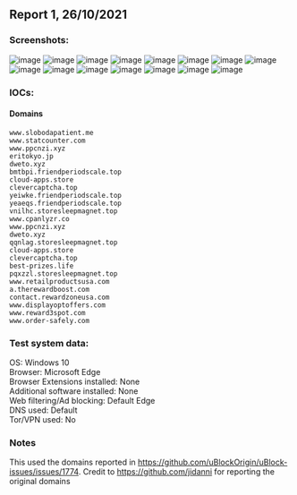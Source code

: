 ## Report 1, 26/10/2021

### Screenshots:
![image](https://user-images.githubusercontent.com/84232764/139243349-43db967b-a078-4bd5-8e38-994c2080fe79.png)
![image](https://user-images.githubusercontent.com/84232764/139243218-73274c34-e203-4542-8448-af99f13d336e.png)
![image](https://user-images.githubusercontent.com/84232764/139243405-e37501bc-4a6d-4061-95c8-372e5781dbdc.png)
![image](https://user-images.githubusercontent.com/84232764/139243466-140a29a4-a828-40eb-bf7f-12abbd144495.png)
![image](https://user-images.githubusercontent.com/84232764/139243481-cb69a45d-502f-4c51-bb85-c7a572fde127.png)
![image](https://user-images.githubusercontent.com/84232764/139243574-267c7a58-16c5-4005-9534-b68032117734.png)
![image](https://user-images.githubusercontent.com/84232764/139243616-2360cf10-6805-4a3f-8dd3-c0052fb77978.png)
![image](https://user-images.githubusercontent.com/84232764/139243666-8eef7964-2ebf-480d-84e6-c58abbaa5bca.png)
![image](https://user-images.githubusercontent.com/84232764/139243700-12561705-6e50-4ac2-ba60-c0a55636b5ac.png)
![image](https://user-images.githubusercontent.com/84232764/139243737-65192393-dacd-44cd-b744-656c65d0f15d.png)
![image](https://user-images.githubusercontent.com/84232764/139243770-764c5691-b49b-4a1b-a615-bef407a090bc.png)
![image](https://user-images.githubusercontent.com/84232764/139243791-1c3173ba-0b9e-483b-91a8-78caea9a7906.png)
![image](https://user-images.githubusercontent.com/84232764/139243823-636d24a7-5fe3-4462-baae-e481e6759c2b.png)
![image](https://user-images.githubusercontent.com/84232764/139243863-39796e28-c84c-4de4-b845-692ca7805cf6.png)
![image](https://user-images.githubusercontent.com/84232764/139243887-1c942aed-f76b-4313-a717-a9f8ff01ebdb.png)

### IOCs:
#### Domains
```
www.slobodapatient.me
www.statcounter.com
www.ppcnzi.xyz
eritokyo.jp
dweto.xyz
bmtbpi.friendperiodscale.top
cloud-apps.store
clevercaptcha.top
yeiwke.friendperiodscale.top
yeaeqs.friendperiodscale.top
vnilhc.storesleepmagnet.top
www.cpanlyzr.co
www.ppcnzi.xyz
dweto.xyz
qqnlag.storesleepmagnet.top
cloud-apps.store
clevercaptcha.top
best-prizes.life
pqxzzl.storesleepmagnet.top
www.retailproductsusa.com
a.therewardboost.com
contact.rewardzoneusa.com
www.displayoptoffers.com
www.reward3spot.com
www.order-safely.com
```

### Test system data:
OS: Windows 10<br>
Browser: Microsoft Edge <br>
Browser Extensions installed: None <br>
Additional software installed: None <br>
Web filtering/Ad blocking: Default Edge <br>
DNS used: Default <br>
Tor/VPN used: No

### Notes
This used the domains reported in https://github.com/uBlockOrigin/uBlock-issues/issues/1774. Credit to https://github.com/jidanni for reporting the original domains 
